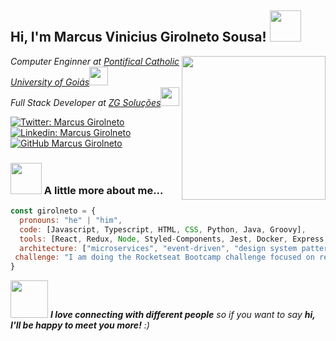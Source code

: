 <h2> Hi, I'm Marcus Vinicius Girolneto Sousa! <img src="https://24.media.tumblr.com/09b4b95971296f1c9e6ef6791f257923/tumblr_n52i8b1tUA1s2t3cto1_500.gif" width="50"></h2>
<img align='right' src="https://media1.giphy.com/media/hyBjcpooaAwuY/200.gif" width="230">
<p><em>Computer Enginner at <a href="https://www.pucgoias.edu.br/">Pontifical Catholic University of Goiás</a><img src="https://media.tenor.com/images/47597d74a785476bc90e226af40e7b1d/tenor.gif" width="30"></br>Full Stack Developer at <a href="https://zgsolucoes.com.br/">ZG Soluções</a><img src="https://media.giphy.com/media/WUlplcMpOCEmTGBtBW/giphy.gif" width="30"> 
</em></p>

[![Twitter: Marcus Girolneto](https://img.shields.io/twitter/follow/Marcus_Vini_SEP?style=social)](https://twitter.com/Marcus_Vini_SEP)
[![Linkedin: Marcus Girolneto](https://img.shields.io/badge/-Marcus%20Girolneto-blue?style=flat-square&logo=Linkedin&logoColor=white&link=https://www.linkedin.com/in/marcusgirolneto/)](https://www.linkedin.com/in/marcusgirolneto/)
[![GitHub Marcus Girolneto](https://img.shields.io/github/followers/IPadawans?label=follow&style=social)](https://github.com/IPadawans)


### <img src="https://media1.giphy.com/media/L8K62iTDkzGX6/giphy.gif" width="50"> A little more about me...  

```javascript
const girolneto = {
  pronouns: "he" | "him",
  code: [Javascript, Typescript, HTML, CSS, Python, Java, Groovy],
  tools: [React, Redux, Node, Styled-Components, Jest, Docker, Express, Adonis, NestJS, React Hooks, TypeORM, Graphql],
  architecture: ["microservices", "event-driven", "design system pattern"],
 challenge: "I am doing the Rocketseat Bootcamp challenge focused on react and typescript"
}
```

<img src="https://media.giphy.com/media/LnQjpWaON8nhr21vNW/giphy.gif" width="60"> <em><b>I love connecting with different people</b> so if you want to say <b>hi, I'll be happy to meet you more!</b> :)</em>
